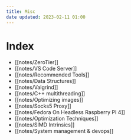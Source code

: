 ```yaml
---
title: Misc
date updated: 2023-02-11 01:00
---
```


# Index

- [[notes/ZeroTier]]
- [[notes/VS Code Server]]
- [[notes/Recommended Tools]]
- [[notes/Data Structures]]
- [[notes/Valgrind]]
- [[notes/C++ multithreading]]
- [[notes/Optimizing images]]
- [[notes/Socks5 Proxy]]
- [[notes/Fedora On Headless Raspberry PI 4]]
- [[notes/Optimization Techniques]]
- [[notes/SIMD Intrinsics]]
- [[notes/System management & devops]]
